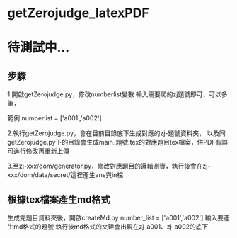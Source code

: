 # getZerojudge_latexPDF
# 待測試中...
## 步驟
1.開啟getZerojudge.py，修改numberlist變數
  輸入需要爬的zj題號即可，可以多筆，
  
   範例:numberlist = ['a001','a002'] 
  
  
2.執行getZerojudge.py，會在目前目錄底下生成對應的zj-題號資料夾，
以及同getZerojudge.py下的目錄會生成main_題號.tex的對應題目tex檔案，供PDF有誤可進行修改再重新上傳

3.至zj-xxx/dom/generator.py，修改對應題目的邏輯測資，執行後會在zj-xxx/dom/data/secret/這裡產生ans與in檔

## 根據tex檔案產生md格式
  生成完題目資料夾後，開啟createMd.py
  number_list = ['a001','a002'] 輸入要產生md格式的題號
  執行後md格式的文建會出現在zj-a001、zj-a002的底下